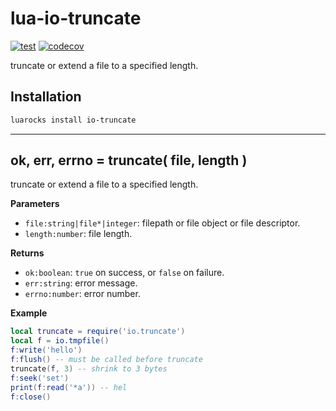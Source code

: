# lua-io-truncate

[![test](https://github.com/mah0x211/lua-io-truncate/actions/workflows/test.yml/badge.svg)](https://github.com/mah0x211/lua-io-truncate/actions/workflows/test.yml)
[![codecov](https://codecov.io/gh/mah0x211/lua-io-truncate/branch/master/graph/badge.svg)](https://codecov.io/gh/mah0x211/lua-io-truncate)

truncate or extend a file to a specified length.

## Installation

```sh
luarocks install io-truncate
```

---

## ok, err, errno = truncate( file, length )

truncate or extend a file to a specified length.

**Parameters**

- `file:string|file*|integer`: filepath or file object or file descriptor.
- `length:number`: file length.

**Returns**

- `ok:boolean`: `true` on success, or `false` on failure.
- `err:string`: error message.
- `errno:number`: error number.

**Example**

```lua
local truncate = require('io.truncate')
local f = io.tmpfile()
f:write('hello')
f:flush() -- must be called before truncate
truncate(f, 3) -- shrink to 3 bytes
f:seek('set')
print(f:read('*a')) -- hel
f:close()
```
